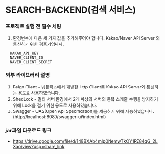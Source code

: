 # SEARCH-BACKEND(검색 서비스)

### 프로젝트 실행 전 필수 세팅
1. 환경변수에 다음 세 가지 값을 추가해주어야 합니다. Kakao/Naver API Server 와 통신하기 위한 검증키입니다.
````
  KAKAO_API_KEY
  NAVER_CLIENT_ID
  NAVER_CLIENT_SECRET
````

### 외부 라이브러리 설명
1. Feign Client - 넷플릭스에서 개발한 Http Client로 Kakao API Server와 통신하는 용도로 사용하였습니다.
2. ShedLock - 멀티 서버 환경에서 2개 이상의 서버의 중복 스케줄 수행을 방지하기 위해 Lock을 걸기 위한 용도로 사용하였습니다.
3. Swagger - OAS(Open Api Specification)를 제공하기 위해 사용하였습니다.(http://localhost:8080/swagger-ui/index.html)


### jar파일 다운로드 링크
- https://drive.google.com/file/d/14BBXAb4mlp0NemwTkOY1RZ84qG_2LXao/view?usp=share_link

